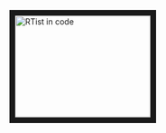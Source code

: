<a href="https://drive.google.com/file/d/17F7l2DaIPfi-83qlHCk_saV90KaA-0nK/view?usp=share_link" target="_blank"><img src="https://github.com/blended-modeling/blended-modeling.github.io/tree/master/assets/img/RTistincode.jpg" alt="RTist in code" width="240" height="180" border="10" /></a>
